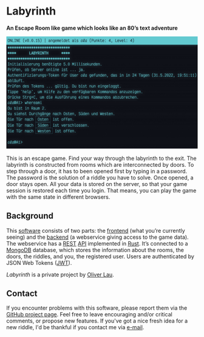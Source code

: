 # Labyrinth

__An Escape Room like game which looks like an 80’s text adventure__

![Preview](preview.gif)

This is an escape game. Find your way through the labyrinth to the exit. The labyrinth is constructed from rooms which are interconnected by doors. To step through a door, it has to been opened first by typing in a password. The password is the solution of a riddle you have to solve. Once opened, a door stays open. All your data is stored on the server, so that your game session is restored each time you login. That means, you can play the game with the same state in different browsers.

## Background

This [software](https://github.com/raetselonkel/Labyrinth) consists of two parts: the [frontend](frontend) (what you’re currently seeing) and the [backend](backend) (a webservice giving access to the game data). The webservice has a [REST](https://en.wikipedia.org/wiki/Representational_state_transfer) [API](https://en.wikipedia.org/wiki/API) implemented in [Rust](https://rust-lang.org/). It’s connected to a [MongoDB](https://mongodb.com/) database, which stores the information about the rooms, the doors, the riddles, and you, the registered user. Users are authenticated by JSON Web Tokens ([JWT](https://jwt.io/)). 

*Labyrinth* is a private project by [Oliver Lau](mailto:oliver@ersatzworld.net).

## Contact

If you encounter problems with this software, please report them via the [GitHub project page](https://github.com/raetselonkel/Labyrinth). Feel free to leave encouraging and/or critical comments, or propose new features. If you've got a nice fresh idea for a new riddle, I'd be thankful if you contact me via [e-mail]((mailto:oliver@ersatzworld.net)).
